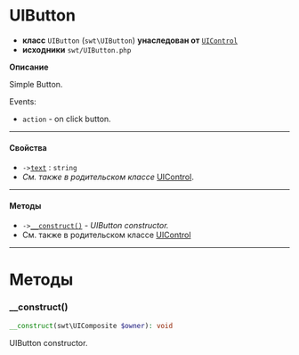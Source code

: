 # UIButton

- **класс** `UIButton` (`swt\UIButton`) **унаследован от** [`UIControl`](https://github.com/jphp-compiler/jphp-swt-ext/blob/master/jphp-swt-ext/api-docs/classes/swt/UIControl.ru.md)
- **исходники** `swt/UIButton.php`

**Описание**

Simple Button.

Events:
- `action` - on click button.

---

#### Свойства

- `->`[`text`](#prop-text) : `string`
- *См. также в родительском классе* [UIControl](https://github.com/jphp-compiler/jphp-swt-ext/blob/master/jphp-swt-ext/api-docs/classes/swt/UIControl.ru.md).

---

#### Методы

- `->`[`__construct()`](#method-__construct) - _UIButton constructor._
- См. также в родительском классе [UIControl](https://github.com/jphp-compiler/jphp-swt-ext/blob/master/jphp-swt-ext/api-docs/classes/swt/UIControl.ru.md)

---
# Методы

<a name="method-__construct"></a>

### __construct()
```php
__construct(swt\UIComposite $owner): void
```
UIButton constructor.